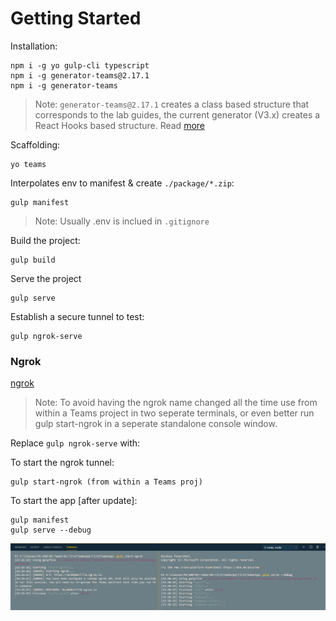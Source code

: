 # Getting Started

Installation:

```
npm i -g yo gulp-cli typescript
npm i -g generator-teams@2.17.1
npm i -g generator-teams
```

> Note: `generator-teams@2.17.1` creates a class based structure that corresponds to the lab guides, the current generator (V3.x) creates a React Hooks based structure. Read [more](https://developer.microsoft.com/en-us/office/blogs/announcing-microsoft-teams-app-generator-yo-teams-version-3/)

Scaffolding:

```
yo teams
```

Interpolates env to manifest & create `./package/*.zip`:

```
gulp manifest
```

> Note: Usually .env is inclued in `.gitignore`

Build the project:

```
gulp build
```

Serve the project

```
gulp serve
```

Establish a secure tunnel to test:

```
gulp ngrok-serve
```

### Ngrok

[ngrok](https://ngrok.com)

> Note: To avoid having the ngrok name changed all the time use from within a Teams project in two seperate terminals, or even better run gulp start-ngrok in a seperate standalone console window.

Replace `gulp ngrok-serve` with:

To start the ngrok tunnel:

```
gulp start-ngrok (from within a Teams proj)
```

To start the app [after update]:

```
gulp manifest
gulp serve --debug
```

![ngrok](_images/ngrok.jpg)
